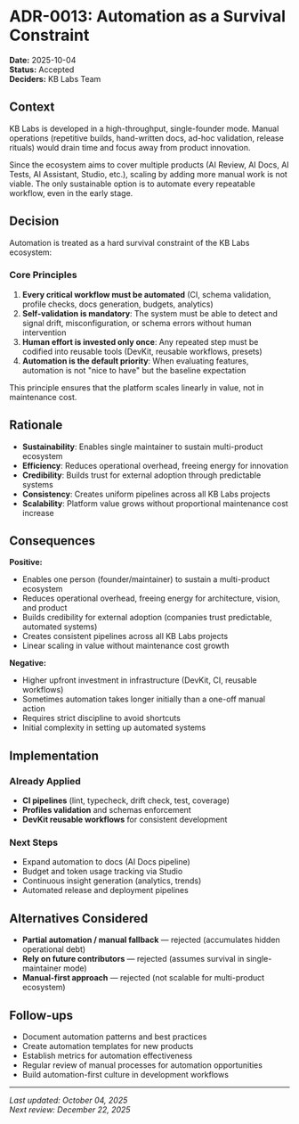 # ADR-0013: Automation as a Survival Constraint

**Date:** 2025-10-04  
**Status:** Accepted  
**Deciders:** KB Labs Team  

## Context

KB Labs is developed in a high-throughput, single-founder mode. Manual operations (repetitive builds, hand-written docs, ad-hoc validation, release rituals) would drain time and focus away from product innovation.

Since the ecosystem aims to cover multiple products (AI Review, AI Docs, AI Tests, AI Assistant, Studio, etc.), scaling by adding more manual work is not viable. The only sustainable option is to automate every repeatable workflow, even in the early stage.

## Decision

Automation is treated as a hard survival constraint of the KB Labs ecosystem:

### Core Principles
1. **Every critical workflow must be automated** (CI, schema validation, profile checks, docs generation, budgets, analytics)
2. **Self-validation is mandatory**: The system must be able to detect and signal drift, misconfiguration, or schema errors without human intervention
3. **Human effort is invested only once**: Any repeated step must be codified into reusable tools (DevKit, reusable workflows, presets)
4. **Automation is the default priority**: When evaluating features, automation is not "nice to have" but the baseline expectation

This principle ensures that the platform scales linearly in value, not in maintenance cost.

## Rationale

- **Sustainability**: Enables single maintainer to sustain multi-product ecosystem
- **Efficiency**: Reduces operational overhead, freeing energy for innovation
- **Credibility**: Builds trust for external adoption through predictable systems
- **Consistency**: Creates uniform pipelines across all KB Labs projects
- **Scalability**: Platform value grows without proportional maintenance cost increase

## Consequences

**Positive:**
- Enables one person (founder/maintainer) to sustain a multi-product ecosystem
- Reduces operational overhead, freeing energy for architecture, vision, and product
- Builds credibility for external adoption (companies trust predictable, automated systems)
- Creates consistent pipelines across all KB Labs projects
- Linear scaling in value without maintenance cost growth

**Negative:**
- Higher upfront investment in infrastructure (DevKit, CI, reusable workflows)
- Sometimes automation takes longer initially than a one-off manual action
- Requires strict discipline to avoid shortcuts
- Initial complexity in setting up automated systems

## Implementation

### Already Applied
- **CI pipelines** (lint, typecheck, drift check, test, coverage)
- **Profiles validation** and schemas enforcement
- **DevKit reusable workflows** for consistent development

### Next Steps
- Expand automation to docs (AI Docs pipeline)
- Budget and token usage tracking via Studio
- Continuous insight generation (analytics, trends)
- Automated release and deployment pipelines

## Alternatives Considered

- **Partial automation / manual fallback** — rejected (accumulates hidden operational debt)
- **Rely on future contributors** — rejected (assumes survival in single-maintainer mode)
- **Manual-first approach** — rejected (not scalable for multi-product ecosystem)

## Follow-ups

- Document automation patterns and best practices
- Create automation templates for new products
- Establish metrics for automation effectiveness
- Regular review of manual processes for automation opportunities
- Build automation-first culture in development workflows

---

*Last updated: October 04, 2025*  
*Next review: December 22, 2025*